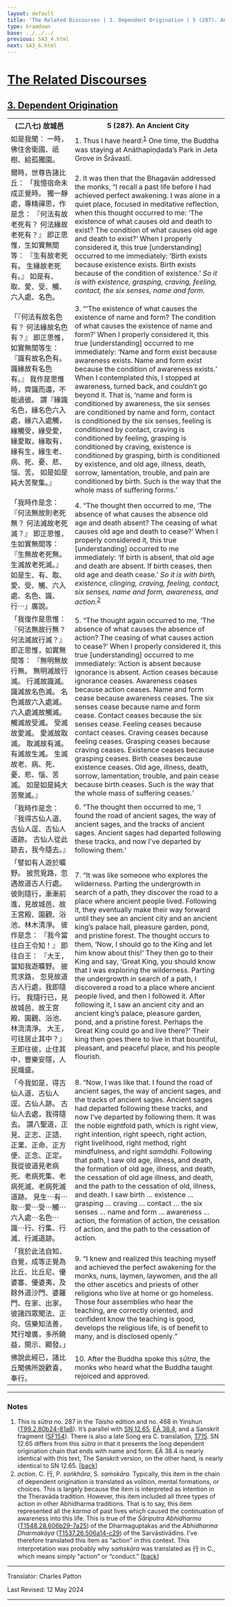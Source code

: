 ```yaml
---
layout: default
title: 'The Related Discourses | 3. Dependent Origination | 5 (287). An Ancient City'
type: kramdown
base: ../../../
previous: SA3_4.html
next: SA3_6.html
---
```


<h1><a href='../index.html'>The Related Discourses</a></h1>
<h2><a href='index.html'>3. Dependent Origination</a></h2>

<table class="trans">
  <th class='ch'>(二八七) 故城邑</th>
  <th class='en'>5 (287). An Ancient City</th>
  <tr>
    <td class="ch" title='t99.2.80b24'>如是我聞： 一時，佛住舍衛國、祇樹、給孤獨園。</td>
    <td id='p1'>1. Thus I have heard:<sup id="ref1"><a href="#n1">1</a></sup> One time, the Buddha was staying at Anāthapiṇḍada’s Park in Jeta Grove in Śrāvastī.</td>
  </tr>
  <tr>
    <td class="ch" title='t99.2.80b25'>爾時，世尊告諸比丘： 「我憶宿命未成正覺時。 獨一靜處，專精禪思，作是念： 『何法有故老死有？ 何法緣故老死有？』 即正思惟，生如實無間等： 『生有故老死有。 生緣故老死有。』 如是有、取、愛、受、觸、六入處、名色。</td>
    <td id='p2'>2. It was then that the Bhagavān addressed the monks, “I recall a past life before I had achieved perfect awakening. I was alone in a quiet place, focused in meditative reflection, when this thought occurred to me: ‘The existence of what causes old and death to exist? The condition of what causes old age and death to exist?’ When I properly considered it, this true [understanding] occurred to me immediately: ‘Birth exists because existence exists. Birth exists because of the condition of existence.’ <em>So it is with existence, grasping, craving, feeling, contact, the six senses, name and form.</em></td>
  </tr>
  <tr>
    <td class="ch" title='t99.2.80b29'>「『何法有故名色有？ 何法緣故名色有？』 即正思惟，如實無間等生： 『識有故名色有。 識緣故有名色有。』 我作是思惟時，齊識而還，不能過彼。 謂『緣識名色，緣名色六入處，緣六入處觸，緣觸受，緣受愛，緣愛取，緣取有，緣有生，緣生老、病、死、憂、悲、惱、苦。 如是如是純大苦聚集。』</td>
    <td id='p3'>3. “‘The existence of what causes the existence of name and form? The condition of what causes the existence of name and form?’ When I properly considered it, this true [understanding] occurred to me immediately: ‘Name and form exist because awareness exists. Name and form exist because the condition of awareness exists.’ When I contemplated this, I stopped at awareness, turned back, and couldn’t go beyond it. That is, ‘name and form is conditioned by awareness, the six senses are conditioned by name and form, contact is conditioned by the six senses, feeling is conditioned by contact, craving is conditioned by feeling, grasping is conditioned by craving, existence is conditioned by grasping, birth is conditioned by existence, and old age, illness, death, sorrow, lamentation, trouble, and pain are conditioned by birth. Such is the way that the whole mass of suffering forms.’</td>
  </tr>
  <tr>
    <td class="ch" title='t99.2.80c6'>「我時作是念： 『何法無故則老死無？ 何法滅故老死滅？』 即正思惟，生如實無間等： 『生無故老死無。 生滅故老死滅。』 如是生、有、取、愛、受、觸、六入處、名色、識、行⋯」廣說。</td>
    <td id='p4'>4. “The thought then occurred to me, ‘The absence of what causes the absence old age and death absent? The ceasing of what causes old age and death to cease?’ When I properly considered it, this true [understanding] occurred to me immediately: ‘If birth is absent, that old age and death are absent. If birth ceases, then old age and death cease.’ <em>So it is with birth, existence, clinging, craving, feeling, contact, six senses, name and form, awareness, and action.</em><sup id="ref2"><a href="#n2">2</a></sup></td>
  </tr>
  <tr>
    <td class="ch" title='t99.2.80c10'>「我復作是思惟： 『何法無故行無？ 何法滅故行滅？』 即正思惟，如實無間等： 『無明無故行無。 無明滅故行滅。 行滅故識滅。 識滅故名色滅。 名色滅故六入處滅。 六入處滅故觸滅。 觸滅故受滅。 受滅故愛滅。 愛滅故取滅。 取滅故有滅。 有滅故生滅。 生滅故老、病、死、憂、悲、惱、苦滅。 如是如是純大苦聚滅。』</td>
    <td id='p5'>5. “The thought again occurred to me, ‘The absence of what causes the absence of action? The ceasing of what causes action to cease?’ When I properly considered it, this true [understanding] occurred to me immediately: ‘Action is absent because ignorance is absent. Action ceases because ignorance ceases. Awareness ceases because action ceases. Name and form cease because awareness ceases. The six senses cease because name and form cease. Contact ceases because the six senses cease. Feeling ceases because contact ceases. Craving ceases because feeling ceases. Grasping ceases because craving ceases. Existence ceases because grasping ceases. Birth ceases because existence ceases. Old age, illness, death, sorrow, lamentation, trouble, and pain cease because birth ceases. Such is the way that the whole mass of suffering ceases.’</td>
  </tr>
  <tr>
    <td class="ch" title='t99.2.80c17'>「我時作是念： 『我得古仙人道、古仙人逕、古仙人道跡。 古仙人從此跡去，我今隨去。』</td>
    <td id='p6'>6. “The thought then occurred to me, ‘I found the road of ancient sages, the way of ancient sages, and the tracks of ancient sages. Ancient sages had departed following these tracks, and now I’ve departed by following them.’</td>
  </tr>
  <tr>
    <td class="ch" title='t99.2.80c19'>「譬如有人遊於曠野。 披荒覓路，忽遇故道古人行處。 彼則隨行，漸漸前進，見故城邑、故王宮殿、園觀、浴池、林木清淨。 彼作是念： 『我今當往白王令知！』 即往白王： 『大王，當知我遊曠野。 披荒求路， 忽見故道古人行處，我即隨行。 我隨行已，見故城邑、故王宮殿、園觀、浴池、林流清淨。 大王，可往居止其中？』 王即往彼，止住其中，豐樂安隱，人民熾盛。</td>
    <td id='p7'>7. “It was like someone who explores the wilderness. Parting the undergrowth in search of a path, they discover the road to a place where ancient people lived. Following it, they eventually make their way forward until they see an ancient city and an ancient king’s palace hall, pleasure garden, pond, and pristine forest. The thought occurs to them, ‘Now, I should go to the King and let him know about this!’ They then go to their King and say, ‘Great King, you should know that I was exploring the wilderness. Parting the undergrowth in search of a path, I discovered a road to a place where ancient people lived, and then I followed it. After following it, I saw an ancient city and an ancient king’s palace, pleasure garden, pond, and a pristine forest. Perhaps the Great King could go and live there?’ Their king then goes there to live in that bountiful, pleasant, and peaceful place, and his people flourish.</td>
  </tr>
  <tr>
    <td class="ch" title='t99.2.80c27'>「今我如是，得古仙人道、古仙人逕、古仙人跡。 古仙人去處，我得隨去。 謂八聖道，正見、正志、正語、正業、正命、正方便、正念、正定。 我從彼道見老病死、老病死集、老病死滅、老病死滅道跡。 見生⋯有⋯取⋯愛⋯受⋯觸⋯六入處⋯名色⋯識⋯行、行集、行滅、行滅道跡。</td>
    <td id='p8'>8. “Now, I was like that. I found the road of ancient sages, the way of ancient sages, and the tracks of ancient sages. Ancient sages had departed following these tracks, and now I’ve departed by following them. It was the noble eightfold path, which is right view, right intention, right speech, right action, right livelihood, right method, right mindfulness, and right <em>samādhi</em>. Following that path, I saw old age, illness, and death, the formation of old age, illness, and death, the cessation of old age illness, and death, and the path to the cessation of old, illness, and death. I saw birth … existence … grasping … craving … contact … the six senses … name and form … awareness … action, the formation of action, the cessation of action, and the path to the cessation of action.</td>
  </tr>
  <tr>
    <td class="ch" title='t99.2.80a3'>「我於此法自知、自覺，成等正覺為比丘、比丘尼、優婆塞、優婆夷，及餘外道沙門、婆羅門、在家、出家。 彼諸四眾聞法、正向、信樂知法善，梵行增廣，多所饒益，開示、顯發。」</td>
    <td id='p9'>9. “I knew and realized this teaching myself and achieved the perfect awakening for the monks, nuns, laymen, laywomen, and the all the other ascetics and priests of other religions who live at home or go homeless. Those four assemblies who hear the teaching, are correctly oriented, and confident know the teaching is good, develops the religious life, is of benefit to many, and is disclosed openly.”</td>
  </tr>
  <tr>
    <td class="ch" title='t99.2.81a7'>佛說此經已，諸比丘聞佛所說歡喜，奉行。</td>
    <td id='p10'>10. After the Buddha spoke this <em>sūtra</em>, the monks who heard what the Buddha taught rejoiced and approved.</td>
  </tr>
</table>

<hr/>

<h3 id="notes">Notes</h3>

<ol class="notes-list">
<li id="n1">This is <em>sūtra</em> no. 287 in the <cite>Taisho</cite> edition and no. 468 in Yinshun (<a href="https://cbetaonline.dila.edu.tw/zh/T02n0099_p0080b24" target="_blank">T99.2.80b24-81a8</a>). It’s parallel with <a href="https://suttacentral.net/sn12.65" target="_blank">SN 12.65</a>, <a href="https://suttacentral.net/ea38.4" target="_blank">EĀ 38.4</a>, and a Sanskrit fragment (<a href="https://suttacentral.net/sf154" target="_blank">SF154</a>). There is also a late Song era C. translation, <a href="https://cbetaonline.dila.edu.tw/zh/T16n0715_f001" target="_blank">T715</a>. SN 12.65 differs from this <em>sūtra</em> in that it presents the long dependent origination chain that ends with name and form. EĀ 38.4 is nearly identical with this text, The Sanskrit version, on the other hand, is nearly identical to SN 12.65. [<a href="#ref1">back</a>]</li>
<li id="n2"><em>action</em>. C. 行, P. <em>saṅkhāra</em>, S. <em>saṁskāra</em>. Typically, this item in the chain of dependent origination is translated as volition, mental formations, or choices. This is largely because the item is interpreted as intention in the Theravāda tradition. However, this item included all three types of action in other Abhidharma traditions. That is to say, this item represented all the <em>karma</em> of past lives which caused the continuation of awareness into this life. This is true of the <cite>Śāriputra Abhidharma</cite> (<a href="https://cbetaonline.dila.edu.tw/zh/T28n1548_p0606b29" target="_blank">T1548.28.606b29-7a25</a>) of the Dharmaguptakas and the <cite>Abhidharma Dharmakāya</cite> (<a href="https://cbetaonline.dila.edu.tw/zh/T26n1537_p0506a14" target="_blank">T1537.26.506a14-c29</a>) of the Sarvāstivādins. I’ve therefore translated this item as “action” in this context. This interpretation was probably why <em>saṁskāra</em> was translated as 行 in C., which means simply “action” or “conduct.” [<a href="#ref2">back</a>]</li></ol>

<hr/>

<p class="translator">Translator: Charles Patton</p>
<p class='revised'>Last Revised: 12 May 2024</p>

<hr/>